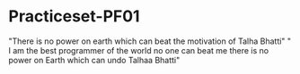 # Practiceset-PF01
"There is no power on earth which can beat the motivation of Talha Bhatti"
" I am the best programmer of the world no one can beat me there is no power on Earth which can undo Talhaa Bhatti"
